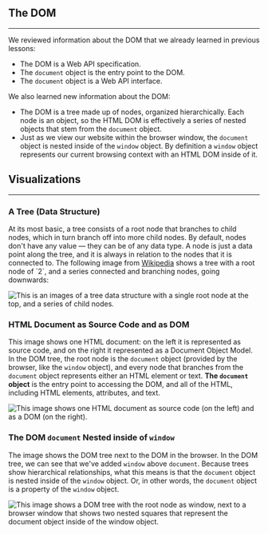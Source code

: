 ## The DOM
---

We reviewed information about the DOM that we already learned in previous lessons:

* The DOM is a Web API specification.
* The `document` object is the entry point to the DOM.
* The `document` object is a Web API interface.

We also learned new information about the DOM:

* The DOM is a tree made up of nodes, organized hierarchically. Each node is an object, so the HTML DOM is effectively a series of nested objects that stem from the `document` object.
* Just as we view our website within the browser window, the `document` object is nested inside of the `window` object. By definition a `window` object represents our current browsing context with an HTML DOM inside of it.

## Visualizations
---
 
### A Tree (Data Structure)
 
At its most basic, a tree consists of a root node that branches to child nodes, which in turn branch off into more child nodes. By default, nodes don't have any value — they can be of any data type. A node is just a data point along the tree, and it is always in relation to the nodes that it is connected to. The following image from [Wikipedia](https://en.wikipedia.org/wiki/Tree_(data_structure)) shows a tree with a root node of `2`, and a series connected and branching nodes, going downwards:
 
![This is an images of a tree data structure with a single root node at the top, and a series of child nodes.](https://learnhowtoprogram.s3.us-west-2.amazonaws.com/new-section2-js-and-web-browsers/tree-data-structure-from-wikipedia.png)
 
### HTML Document as Source Code and as DOM
 
This image shows one HTML document: on the left it is represented as source code, and on the right it represented as a Document Object Model. In the DOM tree, the root node is the `document` object (provided by the browser, like the `window` object), and every node that branches from the `document` object represents either an HTML element or text. **The `document` object** is the entry point to accessing the DOM, and all of the HTML, including HTML elements, attributes, and text.
 
![This image shows one HTML document as source code (on the left) and as a DOM (on the right).](https://learnhowtoprogram.s3.us-west-2.amazonaws.com/new-section2-js-and-web-browsers/html-source-simple-with-tree.png)
 
### The DOM `document` Nested inside of `window`
 
The image shows the DOM tree next to the DOM in the browser. In the DOM tree, we can see that we've added `window` above `document`. Because trees show hierarchical relationships, what this means is that the `document` object is nested inside of the `window` object. Or, in other words, the `document` object is a property of the `window` object.
 
![This image shows a DOM tree with the root node as `window`, next to a browser window that shows two nested squares that represent the `document` object inside of the `window` object.](https://learnhowtoprogram.s3.us-west-2.amazonaws.com/new-section2-js-and-web-browsers/window-is-global-object.png)